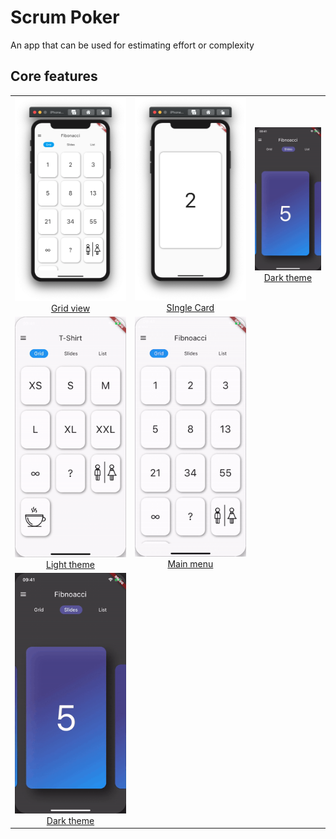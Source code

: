 # Scrum Poker

An app that can be used for estimating effort or complexity


## Core features

<table>
    <tr>
        <td align=center><a href="grid view"><img src="screenshots/grid_view.png" /></br>Grid view</a></td>
        <td align=center><a href="Single card"><img src="screenshots/single_card.png" /></br>SIngle Card</a></td>
        <td align=center><a href="dark theme"><img src="screenshots/dark_theme.gif" /></br>Dark theme</a></td>
    </tr>
    <tr>
        <td align=center><a href="Light theme"><img src="screenshots/light_theme.gif" /></br>Light theme</a></td>
        <td align=center><a href="Main Menu"><img src="screenshots/main_menu_theme.gif" /></br>Main menu</a></td>
    </tr>
    <tr>
        <td align=center><a href="dark theme"><img src="screenshots/dark_theme.gif" /></br>Dark theme</a></td>
    </tr>
</table>